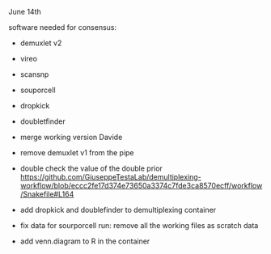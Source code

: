 June 14th

software needed for consensus:
- demuxlet v2
- vireo
- scansnp
- souporcell
- dropkick 
- doubletfinder

- merge working version Davide
- remove demuxlet v1 from the pipe
- double check the value of the double prior https://github.com/GiuseppeTestaLab/demultiplexing-workflow/blob/eccc2fe17d374e73650a3374c7fde3ca8570ecff/workflow/Snakefile#L164
- add dropkick and doublefinder to demultiplexing container
- fix data for sourporcell run: remove all the working files as scratch data
- add venn.diagram to R in the container
